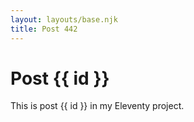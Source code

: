 ```yaml
---
layout: layouts/base.njk
title: Post 442
---
```


# Post {{ id }}

This is post {{ id }} in my Eleventy project.
